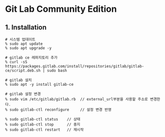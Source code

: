 # Git Lab Community Edition

## 1. Installation

    # 시스템 업데이트
    % sudo apt update
    % sudo apt upgrade -y

    # gitlab ce 레파지토리 추가
    % curl -sS https://packages.gitlab.com/install/repositories/gitlab/gitlab-ce/script.deb.sh | sudo bash

    # gitlab 설치
    % sudo apt -y install gitlab-ce

    # gitlab 설정 변경
    % sudo vim /etc/gitlab/gitlab.rb  // external_url부분을 사용할 주소로 변경한다.
    % sudo gitlab-ctl reconfigure     // 설정 변경 반영

    % sudo gitlab-ctl status    // 상태
    % sudo gitlab-ctl stop      // 중지
    % sudo gitlab-ctl restart   // 재시작
    

